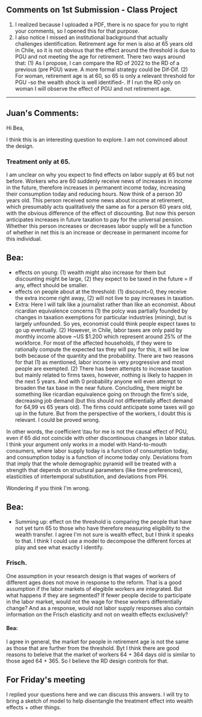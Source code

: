 ## Comments on 1st Submission - Class Project

1. I realized because I uploaded a PDF, there is no space for you to right your comments, so I opened this for that purpose.
2. I also notice I missed an institutional background that actually challenges identification. Retirement age for men is also at 65 years old in Chile, so it is not obvious that the effect around the threshold is due to PGU and not meeting the
   age for retirement. There two ways around that: (1) As I propose, I can compare the RD of 2022 to the RD of a previous (pre PGU) wave. A more formal strategy could be Dif-Dif.
   (2) For woman, retirement age is at 60, so 65 is only a relevant threshold for PGU -so the wealth shock is well identified-. If I run the RD only on woman I will observe the effect of PGU and not retirement age.

-----------------------------------------------------------------------------------
## Juan's Comments:

Hi Bea,

I think this is an interesting question to explore. I am not convinced about the design.

### Treatment only at 65.

I am unclear on why you expect to find effects on labor supply at 65 but not before. Workers who are 60 suddenly receive news of increases in income in the future, therefore increases in permanent income today, increasing their consumption today and reducing hours. Now think of a person 30 years old. This person received some news about income at retirement, which presumably acts qualitatively the same as for a person 60 years old, with the obvious difference of the effect of discounting. But now this person anticipates increases in future taxation to pay for the universal pension. Whether this person increases or decreases labor supply will be a function of whether in net this is an increase or decrease in permanent income for this individual.

## Bea:
- effects on young: (1) wealth might also increase for them but discounting might be large, (2) they expect to be taxed in the future = if any, effect should be smaller. 
- effects on people about at the threshold: (1) discount=0, they receive the extra income right away, (2) will not live to pay increases in taxation.
- Extra: Here I will talk like a journalist rather than like an economist. About ricardian equivalence concerns (1) the polcy was partially founded by changes in taxation exemptions for particular industries (mining), but is largely unfounded. So yes, economist could think people expect taxes to go up eventually. (2) However, in Chile, labor taxes are only paid by monthly income above ~US $1.200 which represent around 25% of the workforce. For most of the affected households, if they were to rationally compute the expected tax they will pay for this, it will be low both because of the quantity and the probability. There are two reasons for that (1) as mentioned, labor income is very progressive and most people are exempted. (2) There has been attempts to increase taxation but mainly related to firms taxes, however, nothing is likely to happen in the next 5 years. And with 0 probability anyone will even attempt to broaden the tax base in the near future. Concluding, there might be something like ricardian equivalence going on through the firm's side, decreasing job demand (but this should not differentially affect demand for 64,99 vs 65 years old). The firms could anticipate some taxes will go up in the future. But from the perspective of the workers, I doubt this is relevant. I could be proved wrong. 

In other words, the coefficient \tau for me is not the causal effect of PGU, even if 65 did not coincide with other discontinuous changes in labor status. I think your argument only works in a model with Hand-to-mouth consumers, where labor supply today is a function of consumption today, and consumption today is a function of income today only. Deviations from that imply that the whole demographic pyramid will be treated with a strength that depends on structural parameters (like time preferences), elasticities of intertemporal substitution, and deviations from PIH.

Wondering if you think I'm wrong.
## Bea:
- Summing up: effect on the threshold is comparing the people that have not yet turn 65 to those who have therefore measuring eligibility to the wealth transfer. I agree I'm not sure is wealth effect, but I think it speaks to that. I think I could use a model to decompose the different forces at play and see what exactly I identify.

### Frisch.

One assumption in your research design is that wages of workers of different ages does not move in response to the reform. That is a good assumption if the labor markets of elegibile workers are integrated. But what happens if they are segmented? If fewer people decide to participate in the labor market, would not the wage for these workers differentially change? And as a response, would not labor supply responses also contain information on the Frisch elasticity and not on wealth effects exclusively?

#### Bea: 
I agree in general, the market for people in retirement age is not the same as those that are further from the threshold. Byt I think there are good reasons to beleive that the market of workers 64 + 364 days old is similar to those aged 64 + 365. So I believe the RD design controls for that.


## For Friday's meeting

I replied your questions here and we can discuss this answers.
I will try to bring a sketch of model to help disentangle the treatment effect into wealth effects + other things.

